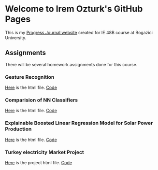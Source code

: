 # Welcome to Irem Ozturk's GitHub Pages

This is my [Progress Journal website](https://bu-ie-48b.github.io/fall21-ozturkirem/) created for IE 48B course at Bogazici University. 
## Assignments

There will be several homework assignments done for this course.

### Gesture Recognition
[Here](files/Ie48b-hw1.html) is the html file.
[Code](files/Ie48b-hw1.Rmd)


### Comparision of NN Classifiers
[Here](files/Ie48b-hw3.html) is the html file.
[Code](files/Ie48b-hw3.Rmd)


### Explainable Boosted Linear Regression Model for Solar Power Production
[Here](files/Ie48b-last-hw.html) is the html file.
[Code](files/Ie48b-last-hw.Rmd)


### Turkey electricity Market Project
[Here](files/Ie48b-Project.html) is the project html file.
[Code](files/Ie48b-Project.Rmd)